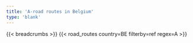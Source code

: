 ```yaml
---
title: 'A-road routes in Belgium'
type: 'blank'
---
```


{{< breadcrumbs >}}
{{< road_routes country=BE filterby=ref regex=A >}}
